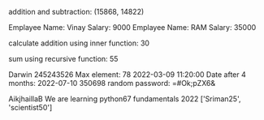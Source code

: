 addition and subtraction:  (15868, 14822)

Emplayee Name:  Vinay  Salary:  9000
Emplayee Name:  RAM  Salary:  35000

calculate addition using inner function:  30

sum  using recursive function: 55

Darwin 245243526
Max element:  78
2022-03-09 11:20:00
Date after 4 months:  2022-07-10
350698
random password: =#Ok;pZX6&

AikjhaillaB
We are learning python67 fundamentals
2022
['Sriman25', 'scientist50']
